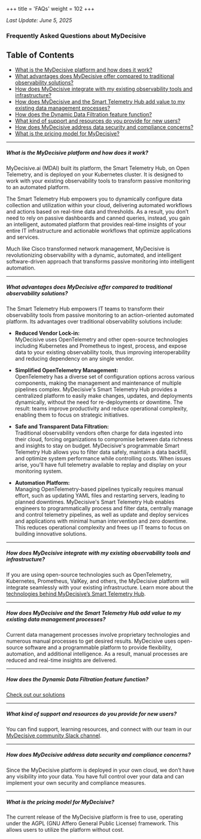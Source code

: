+++
title = 'FAQs'
weight = 102
+++

_Last Update: June 5, 2025_

### Frequently Asked Questions about MyDecisive

## Table of Contents

- [What is the MyDecisive platform and how does it work?](#what-is-the-mydecisive-platform-and-how-does-it-work)
- [What advantages does MyDecisive offer compared to traditional observability solutions?](#what-advantages-does-mydecisive-offer-compared-to-traditional-observability-solutions)
- [How does MyDecisive integrate with my existing observability tools and infrastructure?](#how-does-mydecisive-integrate-with-my-existing-observability-tools-and-infrastructure)
- [How does MyDecisive and the Smart Telemetry Hub add value to my existing data management processes?](#how-does-mydecisive-and-the-smart-telemetry-hub-add-value-to-my-existing-data-management-processes)
- [How does the Dynamic Data Filtration feature function?](#how-does-the-dynamic-data-filtration-feature-function)
- [What kind of support and resources do you provide for new users?](#what-kind-of-support-and-resources-do-you-provide-for-new-users)
- [How does MyDecisive address data security and compliance concerns?](#how-does-mydecisive-address-data-security-and-compliance-concerns)
- [What is the pricing model for MyDecisive?](#what-is-the-pricing-model-for-mydecisive)

---

##### What is the MyDecisive platform and how does it work?

MyDecisive.ai (MDAI) built its platform, the Smart Telemetry Hub, on Open Telemetry, and is deployed on your Kubernetes cluster.  It is designed to work with your existing observability tools to transform passive monitoring to an automated platform.

The Smart Telemetry Hub empowers you to dynamically configure data collection and utilization within your cloud, delivering automated workflows and actions based on real-time data and thresholds. As a result, you don’t need to rely on passive dashboards and canned queries, instead, you gain an intelligent, automated platform that provides real-time insights of your entire IT infrastructure and actionable workflows that optimize applications and services.

Much like Cisco transformed network management, MyDecisive is revolutionizing observability with a dynamic, automated, and intelligent software-driven approach that transforms passive monitoring into intelligent automation.

---

##### What advantages does MyDecisive offer compared to traditional observability solutions?

The Smart Telemetry Hub empowers IT teams to transform their observability tools from passive monitoring to an action-oriented automated platform. Its advantages over traditional observability solutions include:

- **Reduced Vendor Lock-in:**  
  MyDecisive uses OpenTelemetry and other open-source technologies including Kubernetes and Prometheus to ingest, process, and expose data to your existing observability tools, thus improving interoperability and reducing dependency on any single vendor.

- **Simplified OpenTelemetry Management:**  
  OpenTelemetry has a diverse set of configuration options across various components, making the management and maintenance of multiple pipelines complex. MyDecisive's Smart Telemetry Hub provides a centralized platform to easily make changes, updates, and deployments dynamically, without the need for re-deployments or downtime. The result: teams improve productivity and reduce operational complexity, enabling them to focus on strategic initiatives.

- **Safe and Transparent Data Filtration:**  
  Traditional observability vendors often charge for data ingested into their cloud, forcing organizations to compromise between data richness and insights to stay on budget. MyDecisive's programmable Smart Telemetry Hub allows you to filter data safely, maintain a data backfill, and optimize system performance while controlling costs. When issues arise, you'll have full telemetry available to replay and display on your monitoring system.

- **Automation Platform:**  
  Managing OpenTelemetry-based pipelines typically requires manual effort, such as updating YAML files and restarting servers, leading to planned downtimes. MyDecisive's Smart Telemetry Hub enables engineers to programmatically process and filter data, centrally manage and control telemetry pipelines, as well as update and deploy services and applications with minimal human intervention and zero downtime. This reduces operational complexity and frees up IT teams to focus on building innovative solutions.

---

<!-- #### Is any specific infrastructure required to implement MyDecisive?
[Link to system requirements]

--- -->

##### How does MyDecisive integrate with my existing observability tools and infrastructure?

If you are using open-source technologies such as OpenTelemetry, Kubernetes, Prometheus, ValKey, and others, the MyDecisive platform will integrate seamlessly with your existing infrastructure. Learn more about the [technologies behind MyDecisive’s Smart Telemetry Hub](https://docs.mydecisive.ai/overview/architecture/index.html).

---

##### How does MyDecisive and the Smart Telemetry Hub add value to my existing data management processes?

Current data management processes involve proprietary technologies and numerous manual processes to get desired results. MyDecisive uses open-source software and a programmable platform to provide flexibility, automation, and additional intelligence. As a result, manual processes are reduced and real-time insights are delivered.

---

##### How does the Dynamic Data Filtration feature function?
[Check out our solutions](/solutions)

---

##### What kind of support and resources do you provide for new users?

You can find support, learning resources, and connect with our team in our [MyDecisive community Slack channel](https://communityinviter.com/apps/mydecisivecommunity/octobuddy).

---

##### How does MyDecisive address data security and compliance concerns?

Since the MyDecisive platform is deployed in your own cloud, we don’t have any visibility into your data. You have full control over your data and can implement your own security and compliance measures.    

---

##### What is the pricing model for MyDecisive?

The current release of the MyDecisive platform is free to use, operating under the AGPL (GNU Affero General Public License) framework. This allows users to utilize the platform without cost.  